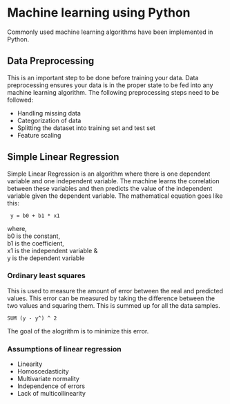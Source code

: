 # Machine learning using Python

Commonly used machine learning algorithms have been implemented in Python.

## Data Preprocessing

This is an important step to be done before training your data. Data preprocessing ensures your data is in the proper state to be fed into any machine learning algorithm. The following preprocessing steps need to be followed:

- Handling missing data
- Categorization of data
- Splitting the dataset into training set and test set
- Feature scaling

## Simple Linear Regression

Simple Linear Regression is an algorithm where there is one dependent variable and one independent variable. The machine learns the correlation between these variables and then predicts the value of the independent variable given the dependent variable. The mathematical equation goes like this:

<code> y = b0 + b1 * x1 </code>

where,  
    b0 is the constant,  
    b1 is the coefficient,  
    x1 is the independent variable &  
    y is the dependent variable

### Ordinary least squares

This is used to measure the amount of error between the real and predicted values. This error can be measured by taking the difference between the two values and squaring them. This is summed up for all the data samples.

<code>SUM (y - y^) ^ 2</code>

The goal of the alogrithm is to minimize this error.

### Assumptions of linear regression

- Linearity
- Homoscedasticity
- Multivariate normality
- Independence of errors
- Lack of multicollinearity